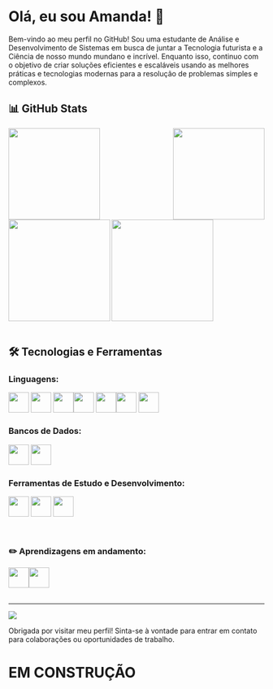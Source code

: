  <h1>Olá, eu sou Amanda! 👋</h1>
Bem-vindo ao meu perfil no GitHub! Sou uma estudante de Análise e Desenvolvimento de Sistemas em busca de juntar a Tecnologia futurista e a Ciência de nosso mundo mundano e incrível. Enquanto isso, continuo com o objetivo de criar soluções eficientes e escaláveis usando as melhores práticas e tecnologias modernas para a resolução de problemas simples e complexos. 
<br/>


  <h2>📊 GitHub Stats</h2> 
  <div display="flex">
    <img align="left" height="180" src="https://github-readme-stats.vercel.app/api?username=Amanyti&theme=shadow_blue&hide_border=false&include_all_commits=true&count_private=true" />
    <img align="right" height="180" src="https://github-readme-stats.vercel.app/api/top-langs/?username=Amanyti&theme=shadow_blue&hide_border=false&include_all_commits=true&count_private=true&layout=compact" />
    <br>
       <img align="left" height="200" src="https://github-readme-streak-stats.herokuapp.com/?user=Amanyti&theme=shadow_blue&hide_border=false"/> 
       <img alignn="right" height="200" src="https://github-contributor-stats.vercel.app/api?username=Amanyti&limit=5&theme=shadow_blue&combine_all_yearly_contributions=true&hide_border=false"/>
  </div>



<br/>

  <h2>🛠️ Tecnologias e Ferramentas</h2> 
  <h3>Linguagens:</h3>
  <div display="flex">
  <img src="https://cdn.jsdelivr.net/gh/devicons/devicon@latest/icons/c/c-original.svg" width="40" height="40" /> <img src="https://cdn.jsdelivr.net/gh/devicons/devicon@latest/icons/csharp/csharp-original.svg"  width="40" height="40" /> <img loading="lazy" src="https://cdn.jsdelivr.net/gh/devicons/devicon/icons/java/java-original.svg" width="40" height="40"/><img src="https://cdn.jsdelivr.net/gh/devicons/devicon@latest/icons/python/python-original.svg" width="40" height="40" /> <img src="https://cdn.jsdelivr.net/gh/devicons/devicon@latest/icons/html5/html5-original.svg"  width="40" height="40" /><img src="https://cdn.jsdelivr.net/gh/devicons/devicon@latest/icons/css3/css3-original.svg"  width="40" height="40" /> <img src="https://cdn.jsdelivr.net/gh/devicons/devicon@latest/icons/azuresqldatabase/azuresqldatabase-original.svg"  width="40" height="40" /> </div>

 <h3>Bancos de Dados:</h3>
 
<img src="https://cdn.jsdelivr.net/gh/devicons/devicon@latest/icons/mysql/mysql-original-wordmark.svg" width="40" height="40" /> <img src="https://cdn.jsdelivr.net/gh/devicons/devicon@latest/icons/mariadb/mariadb-original-wordmark.svg"  width="40" height="40" /> 

<h3>Ferramentas de Estudo e Desenvolvimento:</h3>

<img loading="lazy" src="https://cdn.jsdelivr.net/gh/devicons/devicon/icons/git/git-original.svg" width="40" height="40"/>  <img src="https://cdn.jsdelivr.net/gh/devicons/devicon@latest/icons/canva/canva-original.svg"  width="40" height="40"/> <img src="https://cdn.jsdelivr.net/gh/devicons/devicon@latest/icons/notion/notion-original.svg"  width="40" height="40" />



<br/>

 <h3>✏️ Aprendizagens em andamento:</h3> 
 <div display="flex"> <img src="https://cdn.jsdelivr.net/gh/devicons/devicon@latest/icons/php/php-original.svg"  width="40" height="40" /><img src="https://cdn.jsdelivr.net/gh/devicons/devicon@latest/icons/docker/docker-plain-wordmark.svg" height="40" /> </div>

<br>

---
[![](https://visitcount.itsvg.in/api?id=Amanyti&icon=5&color=6)](https://visitcount.itsvg.in)

Obrigada por visitar meu perfil! Sinta-se à vontade para entrar em contato para colaborações ou oportunidades de trabalho.

 

 <h1>EM CONSTRUÇÃO</h1>
